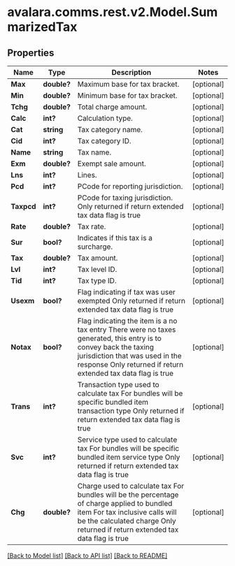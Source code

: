 
# avalara.comms.rest.v2.Model.SummarizedTax

## Properties

Name | Type | Description | Notes
------------ | ------------- | ------------- | -------------
**Max** | **double?** | Maximum base for tax bracket. | [optional] 
**Min** | **double?** | Minimum base for tax bracket. | [optional] 
**Tchg** | **double?** | Total charge amount. | [optional] 
**Calc** | **int?** | Calculation type. | [optional] 
**Cat** | **string** | Tax category name. | [optional] 
**Cid** | **int?** | Tax category ID. | [optional] 
**Name** | **string** | Tax name. | [optional] 
**Exm** | **double?** | Exempt sale amount. | [optional] 
**Lns** | **int?** | Lines. | [optional] 
**Pcd** | **int?** | PCode for reporting jurisdiction. | [optional] 
**Taxpcd** | **int?** | PCode for taxing jurisdiction.  Only returned if return extended tax data flag is true | [optional] 
**Rate** | **double?** | Tax rate. | [optional] 
**Sur** | **bool?** | Indicates if this tax is a surcharge. | [optional] 
**Tax** | **double?** | Tax amount. | [optional] 
**Lvl** | **int?** | Tax level ID. | [optional] 
**Tid** | **int?** | Tax type ID. | [optional] 
**Usexm** | **bool?** | Flag indicating if tax was user exempted  Only returned if return extended tax data flag is true | [optional] 
**Notax** | **bool?** | Flag indicating the item is a no tax entry  There were no taxes generated, this entry is to convey back the taxing jurisdiction that was used in the response  Only returned if return extended tax data flag is true | [optional] 
**Trans** | **int?** | Transaction type used to calculate tax  For bundles will be specific bundled item transaction type  Only returned if return extended tax data flag is true | [optional] 
**Svc** | **int?** | Service type used to calculate tax  For bundles will be specific bundled item service type  Only returned if return extended tax data flag is true | [optional] 
**Chg** | **double?** | Charge used to calculate tax  For bundles will be the percentage of charge applied to bundled item  For tax inclusive calls will be the calculated charge  Only returned if return extended tax data flag is true | [optional] 

[[Back to Model list]](../README.md#documentation-for-models)
[[Back to API list]](../README.md#documentation-for-api-endpoints)
[[Back to README]](../README.md)

